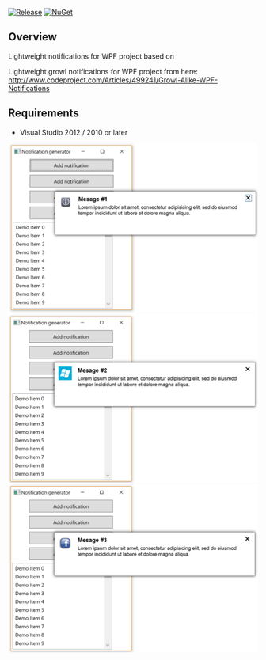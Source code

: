 [![Release](https://img.shields.io/github/release/Dirkster99/UserNotifications.svg)](https://github.com/Dirkster99/UserNotifications/releases/latest)
[![NuGet](https://img.shields.io/nuget/dt/Dirkster.UserNotifications.svg)](http://nuget.org/packages/Dirkster.UserNotifications)
## Overview

Lightweight notifications for WPF project based on

Lightweight growl notifications for WPF project from here:
http://www.codeproject.com/Articles/499241/Growl-Alike-WPF-Notifications

## Requirements

 - Visual Studio 2012 / 2010 or later

![Screenshot](https://github.com/Dirkster99/Docu/blob/master/UserNotifications/screenshot1.png?raw=true)
![Screenshot](https://github.com/Dirkster99/Docu/blob/master/UserNotifications/screenshot2.png?raw=true)
![Screenshot](https://github.com/Dirkster99/Docu/blob/master/UserNotifications/screenshot3.png?raw=true)
